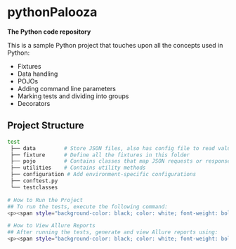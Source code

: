 
# pythonPalooza

**The Python code repository**

This is a sample Python project that touches upon all the concepts used in Python:

- Fixtures
- Data handling
- POJOs
- Adding command line parameters
- Marking tests and dividing into groups
- Decorators

## Project Structure

```bash
test
 ├── data         # Store JSON files, also has config file to read values depending upon the test environment
 ├── fixture      # Define all the fixtures in this folder
 ├── pojo         # Contains classes that map JSON requests or responses to classes
 ├── utilities    # Contains utility methods
 ├── configuration # Add environment-specific configurations
 ├── conftest.py  
 └── testclasses

# How to Run the Project
## To run the tests, execute the following command:
<p><span style="background-color: black; color: white; font-weight: bold;">pytest -m DBTest --env-type=staging --alluredir=allure-results</span></p>

# How to View Allure Reports
## After running the tests, generate and view Allure reports using:
<p><span style="background-color: black; color: white; font-weight: bold;">allure serve allure-report</span></p> ```


 
   
